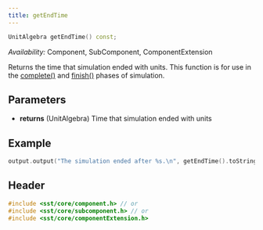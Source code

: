 ```yaml
---
title: getEndTime
---
```


```cpp
UnitAlgebra getEndTime() const;
```
*Availability:* Component, SubComponent, ComponentExtension

Returns the time that simulation ended with units. This function is for use in the [complete()](../lifecycle/complete) and [finish()](../lifecycle/finish) phases of simulation.

## Parameters
* **returns** (UnitAlgebra) Time that simulation ended with units


## Example

<!--- SOURCE_CODE: None --->
```cpp
output.output("The simulation ended after %s.\n", getEndTime().toStringBestSI().c_str());
```

## Header
```cpp
#include <sst/core/component.h> // or
#include <sst/core/subcomponent.h> // or
#include <sst/core/componentExtension.h>
```
